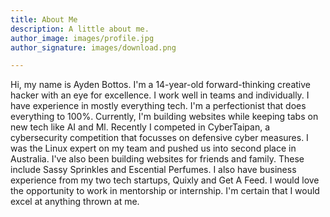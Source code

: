 ```yaml
---
title: About Me
description: A little about me.
author_image: images/profile.jpg
author_signature: images/download.png

---
```

Hi, my name is Ayden Bottos. I'm a 14-year-old forward-thinking creative hacker with an eye for excellence. I work well in teams and individually. I have experience in mostly everything tech. I'm a perfectionist that does everything to 100%. Currently, I'm building websites while keeping tabs on new tech like AI and Ml. Recently I competed in CyberTaipan, a cybersecurity competition that focusses on defensive cyber measures. I was the Linux expert on my team and pushed us into second place in Australia. I've also been building websites for friends and family. These include Sassy Sprinkles and Escential Perfumes. I also have business experience from my two tech startups, Quixly and Get A Feed. I would love the opportunity to work in mentorship or internship. I'm certain that I would excel at anything thrown at me.
